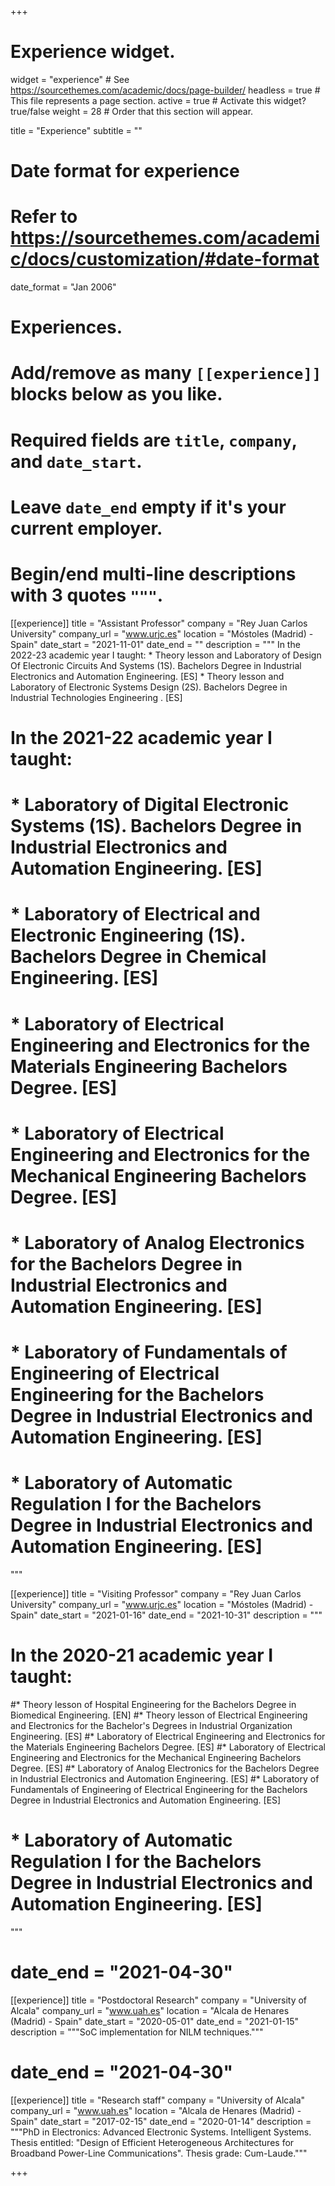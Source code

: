 +++
# Experience widget.
widget = "experience"  # See https://sourcethemes.com/academic/docs/page-builder/
headless = true  # This file represents a page section.
active = true  # Activate this widget? true/false
weight = 28  # Order that this section will appear.

title = "Experience"
subtitle = ""

# Date format for experience
#   Refer to https://sourcethemes.com/academic/docs/customization/#date-format
date_format = "Jan 2006"

# Experiences.
#   Add/remove as many `[[experience]]` blocks below as you like.
#   Required fields are `title`, `company`, and `date_start`.
#   Leave `date_end` empty if it's your current employer.
#   Begin/end multi-line descriptions with 3 quotes `"""`.
[[experience]]
  title = "Assistant Professor"
  company = "Rey Juan Carlos University"
  company_url = "www.urjc.es"
  location = "Móstoles (Madrid) - Spain"
  date_start = "2021-11-01"
  date_end = "" 
  description = """
  In the 2022-23 academic year I taught:
	* Theory lesson and Laboratory of Design Of Electronic Circuits And Systems (1S). Bachelors Degree in Industrial Electronics and Automation Engineering. [ES]
	* Theory lesson and Laboratory of Electronic Systems Design (2S). Bachelors Degree in Industrial Technologies Engineering . [ES]
  # In the 2021-22 academic year I taught:
  #   * Laboratory of Digital Electronic Systems (1S). Bachelors Degree in Industrial Electronics and Automation Engineering. [ES]
  #  * Laboratory of Electrical and Electronic Engineering (1S). Bachelors Degree in Chemical Engineering. [ES]
  #  * Laboratory of Electrical Engineering and Electronics for the Materials Engineering Bachelors Degree. [ES]
  #  * Laboratory of Electrical Engineering and Electronics for the Mechanical Engineering Bachelors Degree. [ES]
  #  * Laboratory of Analog Electronics for the Bachelors Degree in Industrial Electronics and Automation Engineering. [ES]
  #   * Laboratory of Fundamentals of Engineering of Electrical Engineering for the Bachelors Degree in Industrial Electronics and Automation Engineering. [ES]
  #  * Laboratory of Automatic Regulation I for the Bachelors Degree in Industrial Electronics and Automation Engineering. [ES]
  """

[[experience]]
  title = "Visiting Professor"
  company = "Rey Juan Carlos University"
  company_url = "www.urjc.es"
  location = "Móstoles (Madrid) - Spain"
  date_start = "2021-01-16"
  date_end = "2021-10-31" 
  description = """
  # In the 2020-21 academic year I taught: 
  #* Theory lesson of Hospital Engineering for the Bachelors Degree in Biomedical Engineering. [EN]
  #* Theory lesson of Electrical Engineering and Electronics for the Bachelor's Degrees in Industrial Organization Engineering. [ES]
  #* Laboratory of Electrical Engineering and Electronics for the Materials Engineering Bachelors Degree. [ES]
  #* Laboratory of Electrical Engineering and Electronics for the Mechanical Engineering Bachelors Degree. [ES]
  #* Laboratory of Analog Electronics for the Bachelors Degree in Industrial Electronics and Automation Engineering. [ES]
  #* Laboratory of Fundamentals of Engineering of Electrical Engineering for the Bachelors Degree in Industrial Electronics and Automation Engineering. [ES]
  # * Laboratory of Automatic Regulation I for the Bachelors Degree in Industrial Electronics and Automation Engineering. [ES]
  """
  
# date_end = "2021-04-30"
[[experience]]
  title = "Postdoctoral Research"
  company = "University of Alcala"
  company_url = "www.uah.es"
  location = "Alcala de Henares (Madrid) - Spain"
  date_start = "2020-05-01"
  date_end = "2021-01-15" 
  description = """SoC implementation for NILM techniques."""
# date_end = "2021-04-30"

[[experience]]
  title = "Research staff"
  company = "University of Alcala"
  company_url = "www.uah.es"
  location = "Alcala de Henares (Madrid) - Spain"
  date_start = "2017-02-15"
  date_end = "2020-01-14"
  description = """PhD in Electronics: Advanced Electronic Systems. Intelligent Systems. Thesis entitled: "Design of Efficient Heterogeneous Architectures for Broadband Power-Line Communications". Thesis grade: Cum-Laude."""

+++
